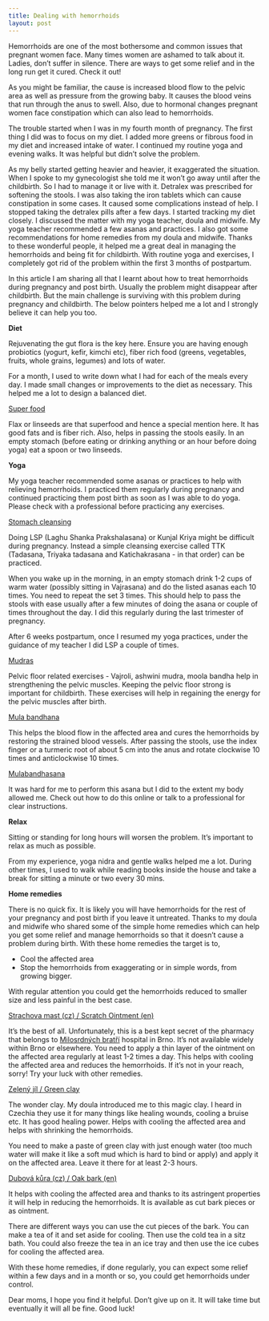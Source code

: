 ```yaml
---
title: Dealing with hemorrhoids
layout: post
---
```


Hemorrhoids are one of the most bothersome and common issues that pregnant women face. Many times women are ashamed to talk about it. Ladies, don’t suffer in silence. There are ways to get some relief and in the long run get it cured. Check it out!

As you might be familiar, the cause is increased blood flow to the pelvic area as well as pressure from the growing baby. It causes the blood veins that run through the anus to swell. Also, due to hormonal changes pregnant women face constipation which can also lead to hemorrhoids.

The trouble started when I was in my fourth month of pregnancy. The first thing I did was to focus on my diet. I added more greens or fibrous food in my diet and increased intake of water. I continued my routine yoga and evening walks. It was helpful but didn’t solve the problem. 

As my belly started getting heavier and heavier, it exaggerated the situation. When I spoke to my gynecologist she told me it won’t go away until after the childbirth. So I had to manage it or live with it. Detralex was prescribed for softening the stools. I was also taking the iron tablets which can cause constipation in some cases. It caused some complications instead of help. I stopped taking the detralex pills after a few days. I started tracking my diet closely. I discussed the matter with my yoga teacher, doula and midwife. My yoga teacher recommended a few asanas and practices. I also got some recommendations for home remedies from my doula and midwife. Thanks to these wonderful people, it helped me a great deal in managing the hemorrhoids and being fit for childbirth. With routine yoga and exercises, I completely got rid of the problem within the first 3 months of postpartum.

In this article I am sharing all that I learnt about how to treat hemorrhoids during pregnancy and post birth. Usually the problem might disappear after childbirth. But the main challenge is surviving with this problem during pregnancy and childbirth. The below pointers helped me a lot and I strongly believe it can help you too.

**Diet**

Rejuvenating the gut flora is the key here. Ensure you are having enough probiotics (yogurt, kefir, kimchi etc), fiber rich food (greens, vegetables, fruits, whole grains, legumes) and lots of water.

For a month, I used to write down what I had for each of the meals every day. I made small changes or improvements to the diet as necessary. This helped me a lot to design a balanced diet.

<span style="text-decoration:underline;">Super food</span>

Flax or linseeds are that superfood and hence a special mention here. It has good fats and is fiber rich. Also, helps in passing the stools easily. In an empty stomach (before eating or drinking anything or an hour before doing yoga) eat a spoon or two linseeds.

**Yoga**

My yoga teacher recommended some asanas or practices to help with relieving hemorrhoids. I practiced them regularly during pregnancy and continued practicing them post birth as soon as I was able to do yoga. Please check with a professional before practicing any exercises.

<span style="text-decoration:underline;">Stomach cleansing</span>

Doing LSP (Laghu Shanka Prakshalasana) or Kunjal Kriya might be difficult during pregnancy. Instead a simple cleansing exercise called TTK (Tadasana, Triyaka tadasana and Katichakrasana - in that order) can be practiced. 

When you wake up in the morning, in an empty stomach drink 1-2 cups of warm water (possibly sitting in Vajrasana) and do the listed asanas each 10 times. You need to repeat the set 3 times. This should help to pass the stools with ease usually after a few minutes of doing the asana or couple of times throughout the day. I did this regularly during the last trimester of pregnancy. 

After 6 weeks postpartum, once I resumed my yoga practices, under the guidance of my teacher I did LSP a couple of times.

<span style="text-decoration:underline;">Mudras</span>

Pelvic floor related exercises - Vajroli, ashwini mudra, moola bandha help in strengthening the pelvic muscles. Keeping the pelvic floor strong is important for childbirth. These exercises will help in regaining the energy for the pelvic muscles after birth.

<span style="text-decoration:underline;">Mula bandhana</span> 

This helps the blood flow in the affected area and cures the hemorrhoids by restoring the strained blood vessels. After passing the stools, use the index finger or a turmeric root of about 5 cm into the anus and rotate clockwise 10 times and anticlockwise 10 times. 

<span style="text-decoration:underline;">Mulabandhasana</span> 

It was hard for me to perform this asana but I did to the extent my body allowed me. Check out how to do this online or talk to a professional for clear instructions.

**Relax**

Sitting or standing for long hours will worsen the problem. It’s important to relax as much as possible.

From my experience, yoga nidra and gentle walks helped me a lot. During other times, I used to walk while reading books inside the house and take a break for sitting a minute or two every 30 mins. 

**Home remedies**

There is no quick fix. It is likely you will have hemorrhoids for the rest of your pregnancy and post birth if you leave it untreated. Thanks to my doula and midwife who shared some of the simple home remedies which can help you get some relief and manage hemorrhoids so that it doesn’t cause a problem during birth. With these home remedies the target is to,

* Cool the affected area
* Stop the hemorrhoids from exaggerating or in simple words, from growing bigger.

With regular attention you could get the hemorrhoids reduced to smaller size and less painful in the best case.

<span style="text-decoration:underline;">Strachova mast (cz) / Scratch Ointment (en)</span>

It’s the best of all. Unfortunately, this is a best kept secret of the pharmacy that belongs to [Milosrdných bratří](https://lekarna.milosrdni.cz/specialni-nabidka-nasi-lekarny/) hospital in Brno. It’s not available widely within Brno or elsewhere. You need to apply a thin layer of the ointment on the affected area regularly at least 1-2 times a day. This helps with cooling the affected area and reduces the hemorrhoids. If it’s not in your reach, sorry! Try your luck with other remedies.

<span style="text-decoration:underline;">Zelený jíl / Green clay</span>

The wonder clay. My doula introduced me to this magic clay. I heard in Czechia they use it for many things like healing wounds, cooling a bruise etc. It has good healing power. Helps with cooling the affected area and helps with shrinking the hemorrhoids. 

You need to make a paste of green clay with just enough water (too much water will make it like a soft mud which is hard to bind or apply) and apply it on the affected area. Leave it there for at least 2-3 hours.

<span style="text-decoration:underline;">Dubová kůra (cz) / Oak bark (en)</span>

It helps with cooling the affected area and thanks to its astringent properties it will help in reducing the hemorrhoids. It is available as cut bark pieces or as ointment. 

There are different ways you can use the cut pieces of the bark. You can make a tea of it and set aside for cooling. Then use the cold tea in a sitz bath. You could also freeze the tea in an ice tray and then use the ice cubes for cooling the affected area. 

With these home remedies, if done regularly, you can expect some relief within a few days and in a month or so, you could get hemorrhoids under control.

Dear moms, I hope you find it helpful. Don’t give up on it. It will take time but eventually it will all be fine. Good luck!
